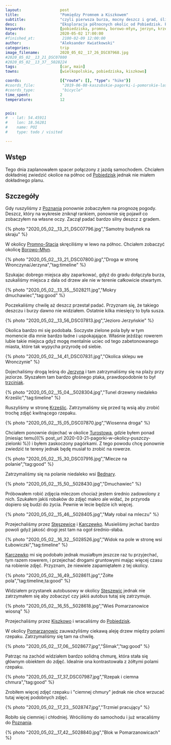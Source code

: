 ```yaml
---
layout:                 post
title:                  "Pomiędzy Promnem a Kiszkowem"
subtitle:               "czyli pierwsza burza, mocny deszcz i grad, ślimaki, zielone pola i kwitnący rzepak"
desc:                   "Eksploracja północnych okolic od Pobiedzisk. Postanowiliśmy jechać samochodem i zobaczyć gdzie warto by pospacerować."
keywords:               [pobiedziska, promno, borowo-młyn, jerzyn, krześlice, stęszewice, pomarzanowice]
date:                   2020-05-02 17:00:00
#finished_at:            2100-02-09 12:00:00
author:                 "Aleksander Kwiatkowski"
categories:             trip
image_filename:         2020_05_02__17_26_DSC07968.jpg
#2020_05_02__13_21_DSC07800
#2020_05_02__13_37__5028224
tags:                   [car, main]
towns:                  [wielkopolskie, pobiedziska, kiszkowo]

coords:                 [{"route": [], "type": "hike"}]
#coords_file:            "2019-06-08-kaszubskie-pagorki-i-pomorskie-lasy.json"
#coords_type:            "bicycle"
time_spent:             2
temperature:            12


pois:
#  - lat: 54.45911
#    lon: 18.56281
#    name: POI
#    type: todo / visited

---
```


[wiki-pobiedziska]: https://pl.wikipedia.org/wiki/Pobiedziska
[wiki-poznan]: https://pl.wikipedia.org/wiki/Pozna%C5%84
[wiki-promno-stacja]: https://pl.wikipedia.org/wiki/Promno-Stacja
[wiki-borowo-mlyn]: https://pl.wikipedia.org/wiki/Borowo-M%C5%82yn
[wiki-jerzyn]: https://pl.wikipedia.org/wiki/Jerzyn
[wiki-krzeslice]: https://pl.wikipedia.org/wiki/Krze%C5%9Blice
[wiki-turostowo]: https://pl.wikipedia.org/wiki/Turostowo
[wiki-bednary]: https://pl.wikipedia.org/wiki/Bednary_(wojew%C3%B3dztwo_wielkopolskie)
[wiki-steszewice]: https://pl.wikipedia.org/wiki/St%C4%99szewice
[wiki-karczewko]: https://pl.wikipedia.org/wiki/Karczewko_(wojew%C3%B3dztwo_wielkopolskie)
[wiki-kiszkowo]: https://pl.wikipedia.org/wiki/Kiszkowo_(wojew%C3%B3dztwo_wielkopolskie)
[wiki-pomarzanowice]: https://pl.wikipedia.org/wiki/Pomarzanowice
[wiki-trzciniak]: https://pl.wikipedia.org/wiki/Trzciniak_zwyczajny

## Wstęp

Tego dnia zaplanowałem spacer połączony z jazdą samochodem. Chciałem
dokładniej zwiedzić okolice na północ od [Pobiedzisk][wiki-pobiedziska]
jednak nie miałem dokładnego planu.

## Szczegóły

Gdy ruszyliśmy z [Poznania][wiki-poznan] ponownie zobaczyłem na prognozę pogody.
Deszcz, który na wykresie zniknął rankiem, ponownie się pojawił co zobaczyłem
na własne oczy. Zaczął padać bardzo silny deszcz z gradem.

{% photo "2020_05_02__13_21_DSC07796.jpg","Samotny budynek na skraju" %}

W okolicy [Promno-Stacja][wiki-promno-stacja] skręciliśmy w lewo na północ.
Chciałem zobaczyć okolicę [Borowo-Młyn][wiki-borowo-mlyn].

{% photo "2020_05_02__13_21_DSC07800.jpg","Droga w stronę Wronczyna/Jerzyna","tag:timeline" %}

Szukajac dobrego miejsca aby zaparkować, gdyż do gradu dołączyła burza,
szukaliśmy miejsca z dala od drzew ale nie w terenie całkowicie otwartym.

{% photo "2020_05_02__13_35__5028211.jpg","Mokry dmuchawiec","tag:good" %}

Poczekaliśmy chwilę aż deszcz przestał padać. Przyznam się, że
takiego deszczu i burzy dawno nie widziałem. Ostatnie kilka miesięcy
to była susza.

{% photo "2020_05_02__13_56_DSC07813.jpg","Jezioro Jerzyńskie" %}

Okolica bardzo mi się podobała. Soczyste zielone pola były w tym momencie
dla mnie bardzo ładne i uspokajające. Właśnie jeżdżąc rowerem lubie takie miejsca
gdyż mogę mentalnie uciec od tego zabetonowanego miasta, które tak wypycha
przyrodę od siebie.

{% photo "2020_05_02__14_41_DSC07831.jpg","Okolica sklepu we Wronczynie" %}

Dojechaliśmy drogą leśną do [Jerzyna][wiki-jerzyn] i tam zatrzymaliśmy
się na plaży przy jeziorze. Słyszałem tam bardzo głośnego ptaka,
prawdopodobnie to był [trzciniak][wiki-trzciniak].

{% photo "2020_05_02__15_04__5028304.jpg","Tunel drzewny niedaleko Krześlic","tag:timeline" %}

Ruszyliśmy w stronę [Krześlic][wiki-krzeslice]. Zatrzymaliśmy się przed
tą wsią aby zrobić trochę zdjęć kwitnącego rzepaku.

{% photo "2020_05_02__15_05_DSC07870.jpg","Wiosenna droga" %}

Chciałem ponownie dojechać w okolice [Turostowa][wiki-turostowo],
gdzie byłem ponad
[miesiąc temu]({% post_url 2020-03-21-pagorki-w-okolicy-puszczy-zielonki %})
i byłem zaskoczony pagórkami. Z tego powodu chcę ponownie zwiedzić te tereny
jednak będę musiał to zrobić na rowerze.

{% photo "2020_05_02__15_30_DSC07916.jpg","Mlecze na polanie","tag:good" %}

Zatrzymaliśmy się na polanie niedaleko wsi [Bednary][wiki-bednary].

{% photo "2020_05_02__15_50__5028430.jpg","Dmuchawiec" %}

Próbowałem robić zdjęcia mleczom chociaż jestem średnio zadowolony z nich.
Szukałem jakiś robaków do zdjęć makro ale widać, że przyroda dopiero się
budzi do życia. Pewnie w lecie będzie ich więcej.

{% photo "2020_05_02__15_46__5028405.jpg","Mały robal na mleczu" %}

Przejechaliśmy przez [Stęszewice][wiki-steszewice] i [Karczewko][wiki-karczewko].
Musieliśmy jechać bardzo powoli gdyż jakość drogi jest tam na ogoł średnio-słaba.

{% photo "2020_05_02__16_32__5028526.jpg","Widok na pole w stronę wsi Łubowiczki","tag:timeline" %}

[Karczewko][wiki-karczewko] mi się podobało jednak musiałbym jeszcze raz tu przyjechać,
tym razem rowerem, i przejechać drogami gruntowymi mając więcej czasu
na robienie zdjęć. Przyznam, że niewiele zapamiętałem z tej okolicy.

{% photo "2020_05_02__16_49__5028611.jpg","Żółte pola","tag:timeline,ta:good" %}

Widziałem przystanek autobusowy w okolicy [Stęszewic][wiki-steszewice] jednak
nie zatrzymałem się aby zobaczyć czy jakiś autobus tutaj się zatrzymuje.

{% photo "2020_05_02__16_55__5028618.jpg","Wieś Pomarzanowice wiosną" %}

Przejechaliśmy przez [Kiszkowo][wiki-kiszkowo] i wracaliśmy do [Pobiedzisk][wiki-pobiedziska].

W okolicy [Pomarzanowic][wiki-pomarzanowice] zauważyliśmy ciekawą aleję drzew między polami
rzepaku. Zatrzymaliśmy się tam na chwilę.

{% photo "2020_05_02__17_06__5028677.jpg","Ślimak","tag:good" %}

Patrząc na zachód widziałem bardzo solidną chmurę, która stała się głównym
obiektem do zdjęć. Idealnie ona kontrastowała z żółtymi polami rzepaku.

{% photo "2020_05_02__17_37_DSC07987.jpg","Rzepak i ciemna chmura","tag:good" %}

Zrobiłem więcej zdjęć rzepaku i "ciemnej chmury" jednak nie chce wrzucać tutaj
więcej podobnych zdjęć.

{% photo "2020_05_02__17_23__5028747.jpg","Trzmiel pracujący" %}

Robiło się ciemniej i chłodniej. Wróciliśmy do samochodu i już wracaliśmy do
[Poznania][wiki-poznan].

{% photo "2020_05_02__17_42__5028840.jpg","Blok w Pomarzanowicach" %}
